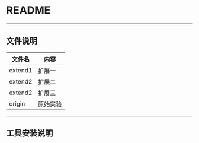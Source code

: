 # README

* * *

## 文件说明

| 文件名 | 内容 |
| --- | --- |
| extend1 | 扩展一 |
| extend2 | 扩展二 |
| extend2 | 扩展三 |
| origin|原始实验|

* * *

## 工具安装说明


